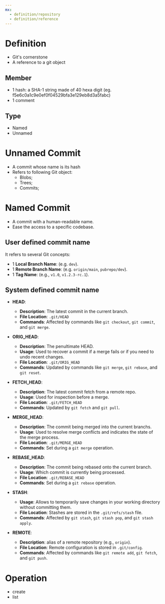 ```yaml
---
mx:  
  - definition/repository
  - definition/reference
---
```


# Definition
- Git's cornerstone
- A reference to a git object
 
## Member
- 1 hash: a SHA-1 string made of 40 hexa digit (eg. f5e6c0a1c9e0ef0f04529bfa3e129eb8d3a5fabc)
- 1 comment

## Type
- Named
- Unnamed


# Unnamed Commit
- A commit whose name is its hash
- Refers to following Git object:
  - Blobs;
  - Trees;
  - Commits;


# Named Commit
- A commit with a human-readable name.
- Ease the access to a specific codebase.

## User defined commit name
It refers to several Git concepts:
- 1 **Local Branch Name**: (e.g. `dev`).
- 1 **Remote Branch Name**: (e.g. `origin/main`, `pubrepo/dev`).
- 1 **Tag Name**: (e.g., `v1.0`, `v1.2.3-rc.1`).

## System defined commit name
- **HEAD**: 
  - **Description**: The latest commit in the current branch.
  - **File Location**: `.git/HEAD`
  - **Commands**: Affected by commands like `git checkout`, `git commit`, and `git merge`.

- **ORIG_HEAD**: 
  - **Description**: The penultimate HEAD.
  - **Usage**: Used to recover a commit if a merge fails or if you need to undo recent changes.
  - **File Location**: `.git/ORIG_HEAD`
  - **Commands**: Updated by commands like `git merge`, `git rebase`, and `git reset`.

- **FETCH_HEAD**: 
  - **Description**: The latest commit fetch from a remote repo.
  - **Usage**: Used for inspection before a merge.
  - **File Location**: `.git/FETCH_HEAD`
  - **Commands**: Updated by `git fetch` and `git pull`.

- **MERGE_HEAD**: 
  - **Description**: The commit being merged into the current branchs.
  - **Usage**: Used to resolve merge conflicts and indicates the state of the merge process.
  - **File Location**: `.git/MERGE_HEAD`
  - **Commands**: Set during a `git merge` operation.

- **REBASE_HEAD**: 
  - **Description**: The commit being rebased onto the current branch.
  - **Usage**: Which commit is currently being processed.
  - **File Location**: `.git/REBASE_HEAD`
  - **Commands**: Set during a `git rebase` operation.

- **STASH**: 
  - **Usage**: Allows to temporarily save changes in your working directory without committing them.
  - **File Location**: Stashes are stored in the `.git/refs/stash` file.
  - **Commands**: Affected by `git stash`, `git stash pop`, and `git stash apply`.

- **REMOTE**: 
  - **Description**: alias of a remote repository (e.g., `origin`).
  - **File Location**: Remote configuration is stored in `.git/config`.
  - **Commands**: Affected by commands like `git remote add`, `git fetch`, and `git push`.

# Operation
- create
- list

